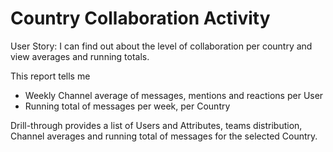 # Country Collaboration Activity

User Story: I can find out about the level of collaboration per country and view averages and running totals. 

This report tells me

- Weekly Channel average of messages, mentions and reactions per User
- Running total of messages per week, per Country

Drill-through provides a list of Users and Attributes, teams distribution, Channel averages and running total of messages for the selected Country. 
